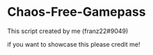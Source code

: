 # Chaos-Free-Gamepass

This script created by me (franz22#9049)

if you want to showcase this please credit me!
